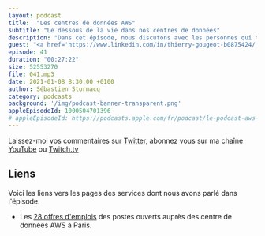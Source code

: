 ```yaml
---
layout: podcast
title:  "Les centres de données AWS"
subtitle: "Le dessous de la vie dans nos centres de données"
description: "Dans cet épisode, nous discutons avec les personnes qui travaillent dans les data centres d'AWS en région parisienne. Nous parlons de leurs rôles et responsabilités, des procédures de sécurité, de la gestion des périphériques de stockage et comment leur travail contribue à la disponibilité et la sécurité des services AWS. Ces équipes recrutent, il y a 28 postes à pourvoir aujourd'hui, le lien se trouve dans les notes du podcast ci-dessous."
guest: "<a href='https://www.linkedin.com/in/thierry-gougeot-b0875424/'>Thierry Gougeot</a>, Senior Chief Engineer et <a href='https://www.linkedin.com/in/franck-muscat-50a00a15/'>Franck Muscat</a>, Data Center Operations Cluster Manager."
episode: 41
duration: "00:27:22"
size: 52553270  
file: 041.mp3  
date: 2021-01-08 8:30:00 +0100
author: Sébastien Stormacq
category: podcasts
background: '/img/podcast-banner-transparent.png'
appleEpisodeId: 1000504701396
# appleEpisodeId: https://podcasts.apple.com/fr/podcast/le-podcast-aws-en-français/id1452118442
---
```


Laissez-moi vos commentaires sur [Twitter](https://twitter.com/sebsto), abonnez vous sur ma chaîne [YouTube](https://www.youtube.com/sebsto) ou [Twitch.tv](https://www.twitch.tv/sebAWS)

## Liens

Voici les liens vers les pages des services dont nous avons parlé dans l'épisode.

- Les [28 offres d'emplois](https://amazon.jobs/en-gb/search?base_query=data+center&loc_query=paris&latitude=48.85718&longitude=2.34141&loc_group_id=&invalid_location=false&country=FRA&city=Paris&region=Ile-de-France&county=Paris) des postes ouverts auprès des centre de données AWS à Paris. 